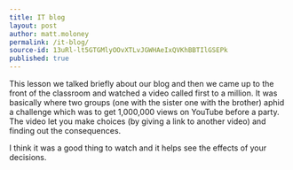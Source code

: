 ```yaml
---
title: IT blog
layout: post
author: matt.moloney
permalink: /it-blog/
source-id: 13uRl-lt5GTGMlyOOvXTLvJGWHAeIxQVKhBBTIlGSEPk
published: true
---
```

This lesson we talked briefly about our blog and then we came up to the front of the classroom and watched a video called first to a million. It was basically where two groups (one with the sister one with the brother) aphid a challenge which was to get 1,000,000 views on YouTube before a party. The video let you make choices (by giving a link to another video) and finding out the consequences.

I think it was a good thing to watch and it helps see the effects of your decisions.

